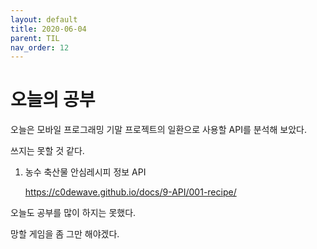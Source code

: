 ```yaml
---
layout: default
title: 2020-06-04
parent: TIL
nav_order: 12
---
```


# 오늘의 공부

오늘은 모바일 프로그래밍 기말 프로젝트의 일환으로 사용할 API를 분석해 보았다.

쓰지는 못할 것 같다.

1. 농수 축산물 안심레시피 정보 API

    https://c0dewave.github.io/docs/9-API/001-recipe/

오늘도 공부를 많이 하지는 못했다.

망할 게임을 좀 그만 해야겠다.